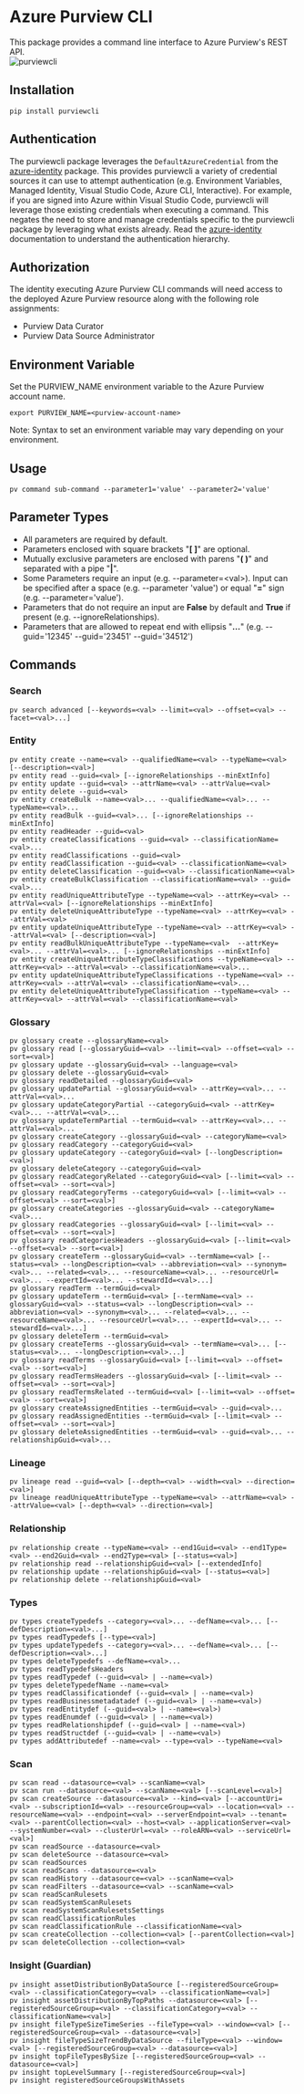# Azure Purview CLI
This package provides a command line interface to Azure Purview's REST API.  
![purviewcli](https://raw.githubusercontent.com/tayganr/purviewcli/master/doc/image/purviewcli_example.png)

## Installation
```
pip install purviewcli
```

## Authentication
The purviewcli package leverages the `DefaultAzureCredential` from the [azure-identity](https://github.com/Azure/azure-sdk-for-python/tree/master/sdk/identity/azure-identity#defaultazurecredential) package. This provides purviewcli a variety of credential sources it can use to attempt authentication (e.g. Environment Variables, Managed Identity, Visual Studio Code, Azure CLI, Interactive). For example, if you are signed into Azure within Visual Studio Code, purviewcli will leverage those existing credentials when executing a command. This negates the need to store and manage credentials specific to the purviewcli package by leveraging what exists already. Read the [azure-identity](https://github.com/Azure/azure-sdk-for-python/tree/master/sdk/identity/azure-identity#defaultazurecredential) documentation to understand the authentication hierarchy. 

## Authorization
The identity executing Azure Purview CLI commands will need access to the deployed Azure Purview resource along with the following role assignments:  
 * Purview Data Curator
 * Purview Data Source Administrator

## Environment Variable
Set the PURVIEW_NAME environment variable to the Azure Purview account name.
```
export PURVIEW_NAME=<purview-account-name>
```
Note: Syntax to set an environment variable may vary depending on your environment.



## Usage
```
pv command sub-command --parameter1='value' --parameter2='value'
```

## Parameter Types
* All parameters are required by default.
* Parameters enclosed with square brackets "**[ ]**" are optional.
* Mutually exclusive parameters are enclosed with parens "**( )**" and separated with a pipe "**|**".
* Some Parameters require an input (e.g. --parameter=&lt;val&gt;). Input can be specified after a space (e.g. --parameter 'value') or equal "**=**" sign (e.g. --parameter='value').
* Parameters that do not require an input are **False** by default and **True** if present (e.g. --ignoreRelationships).
* Parameters that are allowed to repeat end with ellipsis "**...**" (e.g. --guid='12345' --guid='23451' --guid='34512')

## Commands
### Search
```
pv search advanced [--keywords=<val> --limit=<val> --offset=<val> --facet=<val>...]
```
### Entity
```
pv entity create --name=<val> --qualifiedName=<val> --typeName=<val> [--description=<val>]
pv entity read --guid=<val> [--ignoreRelationships --minExtInfo]
pv entity update --guid=<val> --attrName=<val> --attrValue=<val>
pv entity delete --guid=<val>
pv entity createBulk --name=<val>... --qualifiedName=<val>... --typeName=<val>...
pv entity readBulk --guid=<val>... [--ignoreRelationships --minExtInfo]
pv entity readHeader --guid=<val>
pv entity createClassifications --guid=<val> --classificationName=<val>...
pv entity readClassifications --guid=<val>
pv entity readClassification --guid=<val> --classificationName=<val>
pv entity deleteClassification --guid=<val> --classificationName=<val>
pv entity createBulkClassification --classificationName=<val> --guid=<val>...
pv entity readUniqueAttributeType --typeName=<val> --attrKey=<val> --attrVal=<val> [--ignoreRelationships --minExtInfo]
pv entity deleteUniqueAttributeType --typeName=<val> --attrKey=<val> --attrVal=<val>
pv entity updateUniqueAttributeType --typeName=<val> --attrKey=<val> --attrVal=<val> [--description=<val>]
pv entity readBulkUniqueAttributeType --typeName=<val>  --attrKey=<val>... --attrVal=<val>... [--ignoreRelationships --minExtInfo]
pv entity createUniqueAttributeTypeClassifications --typeName=<val> --attrKey=<val> --attrVal=<val> --classificationName=<val>...
pv entity updateUniqueAttributeTypeClassifications --typeName=<val> --attrKey=<val> --attrVal=<val> --classificationName=<val>...
pv entity deleteUniqueAttributeTypeClassification --typeName=<val> --attrKey=<val> --attrVal=<val> --classificationName=<val>
```

### Glossary
```
pv glossary create --glossaryName=<val>
pv glossary read [--glossaryGuid=<val> --limit=<val> --offset=<val> --sort=<val>]
pv glossary update --glossaryGuid=<val> --language=<val>
pv glossary delete --glossaryGuid=<val>
pv glossary readDetailed --glossaryGuid=<val>
pv glossary updatePartial --glossaryGuid=<val> --attrKey=<val>... --attrVal=<val>...
pv glossary updateCategoryPartial --categoryGuid=<val> --attrKey=<val>... --attrVal=<val>...
pv glossary updateTermPartial --termGuid=<val> --attrKey=<val>... --attrVal=<val>...
pv glossary createCategory --glossaryGuid=<val> --categoryName=<val>
pv glossary readCategory --categoryGuid=<val>
pv glossary updateCategory --categoryGuid=<val> [--longDescription=<val>]
pv glossary deleteCategory --categoryGuid=<val>
pv glossary readCategoryRelated --categoryGuid=<val> [--limit=<val> --offset=<val> --sort=<val>]
pv glossary readCategoryTerms --categoryGuid=<val> [--limit=<val> --offset=<val> --sort=<val>]
pv glossary createCategories --glossaryGuid=<val> --categoryName=<val>...
pv glossary readCategories --glossaryGuid=<val> [--limit=<val> --offset=<val> --sort=<val>]
pv glossary readCategoriesHeaders --glossaryGuid=<val> [--limit=<val> --offset=<val> --sort=<val>]
pv glossary createTerm --glossaryGuid=<val> --termName=<val> [--status=<val> --longDescription=<val> --abbreviation=<val> --synonym=<val>... --related=<val>... --resourceName=<val>... --resourceUrl=<val>... --expertId=<val>... --stewardId=<val>...]
pv glossary readTerm --termGuid=<val>
pv glossary updateTerm --termGuid=<val> [--termName=<val> --glossaryGuid=<val> --status=<val> --longDescription=<val> --abbreviation=<val> --synonym=<val>... --related=<val>... --resourceName=<val>... --resourceUrl=<val>... --expertId=<val>... --stewardId=<val>...]
pv glossary deleteTerm --termGuid=<val>
pv glossary createTerms --glossaryGuid=<val> --termName=<val>... [--status=<val>... --longDescription=<val>...]
pv glossary readTerms --glossaryGuid=<val> [--limit=<val> --offset=<val> --sort=<val>]
pv glossary readTermsHeaders --glossaryGuid=<val> [--limit=<val> --offset=<val> --sort=<val>]
pv glossary readTermsRelated --termGuid=<val> [--limit=<val> --offset=<val> --sort=<val>]
pv glossary createAssignedEntities --termGuid=<val> --guid=<val>...
pv glossary readAssignedEntities --termGuid=<val> [--limit=<val> --offset=<val> --sort=<val>]
pv glossary deleteAssignedEntities --termGuid=<val> --guid=<val>... --relationshipGuid=<val>...
```

### Lineage
```
pv lineage read --guid=<val> [--depth=<val> --width=<val> --direction=<val>]
pv lineage readUniqueAttributeType --typeName=<val> --attrName=<val> --attrValue=<val> [--depth=<val> --direction=<val>]
```
### Relationship
```
pv relationship create --typeName=<val> --end1Guid=<val> --end1Type=<val> --end2Guid=<val> --end2Type=<val> [--status=<val>]
pv relationship read --relationshipGuid=<val> [--extendedInfo]
pv relationship update --relationshipGuid=<val> [--status=<val>]
pv relationship delete --relationshipGuid=<val>
```
### Types
```
pv types createTypedefs --category=<val>... --defName=<val>... [--defDescription=<val>...]
pv types readTypedefs [--type=<val>]
pv types updateTypedefs --category=<val>... --defName=<val>... [--defDescription=<val>...]
pv types deleteTypedefs --defName=<val>...
pv types readTypedefsHeaders
pv types readTypedef (--guid=<val> | --name=<val>)
pv types deleteTypedefName --name=<val>
pv types readClassificationdef (--guid=<val> | --name=<val>)
pv types readBusinessmetadatadef (--guid=<val> | --name=<val>)
pv types readEntitydef (--guid=<val> | --name=<val>)
pv types readEnumdef (--guid=<val> | --name=<val>)
pv types readRelationshipdef (--guid=<val> | --name=<val>)
pv types readStructdef (--guid=<val> | --name=<val>)
pv types addAttributedef --name=<val> --type=<val> --typeName=<val>
```

### Scan
```
pv scan read --datasource=<val> --scanName=<val>
pv scan run --datasource=<val> --scanName=<val> [--scanLevel=<val>]
pv scan createSource --datasource=<val> --kind=<val> [--accountUri=<val> --subscriptionId=<val> --resourceGroup=<val> --location=<val> --resourceName=<val> --endpoint=<val> --serverEndpoint=<val> --tenant=<val> --parentCollection=<val> --host=<val> --applicationServer=<val> --systemNumber=<val> --clusterUrl=<val> --roleARN=<val> --serviceUrl=<val>]
pv scan readSource --datasource=<val>
pv scan deleteSource --datasource=<val>
pv scan readSources
pv scan readScans --datasource=<val>
pv scan readHistory --datasource=<val> --scanName=<val>
pv scan readFilters --datasource=<val> --scanName=<val>
pv scan readScanRulesets
pv scan readSystemScanRulesets
pv scan readSystemScanRulesetsSettings
pv scan readClassificationRules
pv scan readClassificationRule --classificationName=<val>
pv scan createCollection --collection=<val> [--parentCollection=<val>]
pv scan deleteCollection --collection=<val>
```

### Insight (Guardian)
```
pv insight assetDistributionByDataSource [--registeredSourceGroup=<val> --classificationCategory=<val> --classificationName=<val>]
pv insight assetDistributionByTopPaths --datasource=<val> [--registeredSourceGroup=<val> --classificationCategory=<val> --classificationName=<val>]
pv insight fileTypeSizeTimeSeries --fileType=<val> --window=<val> [--registeredSourceGroup=<val> --datasource=<val>]
pv insight fileTypeSizeTrendByDataSource --fileType=<val> --window=<val> [--registeredSourceGroup=<val> --datasource=<val>]
pv insight topFileTypesBySize [--registeredSourceGroup=<val> --datasource=<val>]
pv insight topLevelSummary [--registeredSourceGroup=<val>]
pv insight registeredSourceGroupsWithAssets
```
